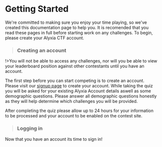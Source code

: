 # Getting Started

We're committed to making sure you enjoy your time playing, so we've created this documentation page to help you. It is recomended that you read these pages in full before starting work on any challenges. To begin, please create your Alyxia CTF account.

> ### Creating an account

!>You will not be able to access any challenges, nor will you be able to view your leaderboard position against other contestants until you have an account.

The first step before you can start competing is to create an account. Please visit our [signup page](https://docs.google.com/forms/d/e/1FAIpQLSff79HnZlQgC8P3fXH9xhkOHQ_aBMQbMNDlQsgaQM5vzNBKtg/viewform) to create your account. While taking the quiz you will be asked for your existing Alyxia Account details aswell as some demographic questions. Please answer all demographic questions honestly as they will help determine which challenges you will be provided.

After completing the quiz please allow up to 24 hours for your information to be processed and your account to be enabled on the contest site.

> ### Logging in

Now that you have an account its time to sign in! 
